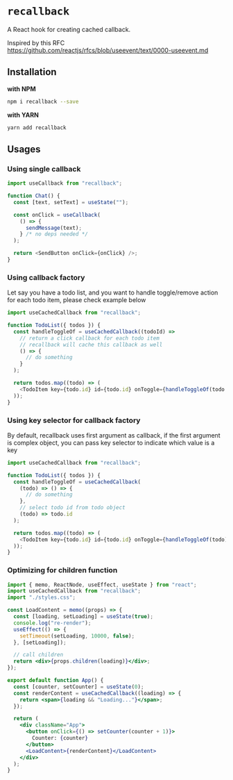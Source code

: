 # `recallback`

A React hook for creating cached callback.

Inspired by this RFC https://github.com/reactjs/rfcs/blob/useevent/text/0000-useevent.md

## Installation

**with NPM**

```bash
npm i recallback --save
```

**with YARN**

```bash
yarn add recallback
```

## Usages

### Using single callback

```js
import useCallback from "recallback";

function Chat() {
  const [text, setText] = useState("");

  const onClick = useCallback(
    () => {
      sendMessage(text);
    } /* no deps needed */
  );

  return <SendButton onClick={onClick} />;
}
```

### Using callback factory

Let say you have a todo list, and you want to handle toggle/remove action for each todo item, please check example below

```js
import useCachedCallback from "recallback";

function TodoList({ todos }) {
  const handleToggleOf = useCachedCallback((todoId) =>
    // return a click callback for each todo item
    // recallback will cache this callback as well
    () => {
      // do something
    }
  );

  return todos.map((todo) => (
    <TodoItem key={todo.id} id={todo.id} onToggle={handleToggleOf(todo.id)} />
  ));
}
```

### Using key selector for callback factory

By default, recallback uses first argument as callback, if the first argument is complex object, you can pass key selector to indicate which value is a key

```js
import useCachedCallback from "recallback";

function TodoList({ todos }) {
  const handleToggleOf = useCachedCallback(
    (todo) => () => {
      // do something
    },
    // select todo id from todo object
    (todo) => todo.id
  );

  return todos.map((todo) => (
    <TodoItem key={todo.id} id={todo.id} onToggle={handleToggleOf(todo)} />
  ));
}
```

### Optimizing for children function

```jsx
import { memo, ReactNode, useEffect, useState } from "react";
import useCachedCallback from "recallback";
import "./styles.css";

const LoadContent = memo((props) => {
  const [loading, setLoading] = useState(true);
  console.log("re-render");
  useEffect(() => {
    setTimeout(setLoading, 10000, false);
  }, [setLoading]);

  // call children
  return <div>{props.children(loading)}</div>;
});

export default function App() {
  const [counter, setCounter] = useState(0);
  const renderContent = useCachedCallback((loading) => {
    return <span>{loading && "Loading..."}</span>;
  });

  return (
    <div className="App">
      <button onClick={() => setCounter(counter + 1)}>
        Counter: {counter}
      </button>
      <LoadContent>{renderContent}</LoadContent>
    </div>
  );
}
```

